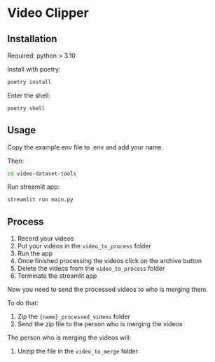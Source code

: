 # Video Clipper

## Installation

Required: python > 3.10

Install with poetry:

```bash
poetry install
```

Enter the shell:

```bash
poetry shell
```

## Usage

Copy the example.env file to .env and add your name.

Then:

```bash
cd video-dataset-tools
```

Run streamlit app:

```bash
streamlit run main.py
```

## Process

1. Record your videos
2. Put your videos in the `video_to_process` folder
3. Run the app
4. Once finished processing the videos click on the archive button
5. Delete the videos from the `video_to_process` folder
6. Terminate the streamlit app

Now you need to send the processed videos to who is merging them.

To do that:

1. Zip the `{name}_processed_videos` folder
2. Send the zip file to the person who is merging the videos

The person who is merging the videos will:

1. Unzip the file in the `video_to_merge` folder

